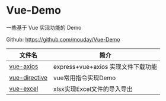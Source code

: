 # Vue-Demo

一些基于 Vue 实现功能的 Demo

Github: https://github.com/mouday/Vue-Demo

| 文件名                           | 简介                               |
| -------------------------------- | ---------------------------------- |
| [vue-axios](vue-axios/README.md) | express+vue+axios 实现文件下载功能 |
| [vue-directive](vue-directive/README.md) | vue常用指令实现Demo |
| [vue-excel](vue-excel/README.md) | xlsx实现Excel文件的导入导出 |
